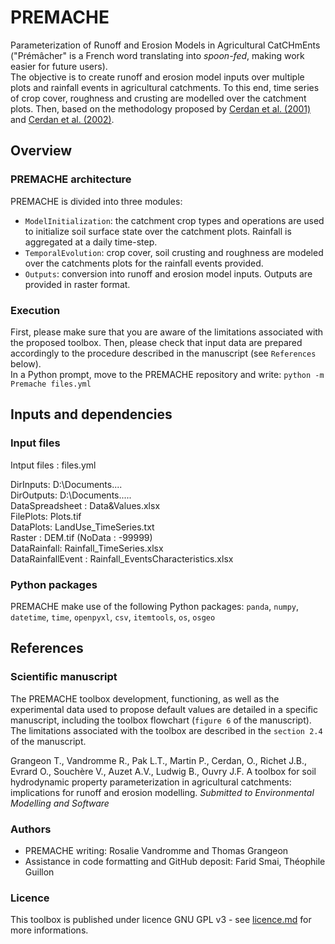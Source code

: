# PREMACHE
Parameterization of Runoff and Erosion Models in Agricultural CatCHmEnts ("Prémâcher" is a French word translating into _spoon-fed_, making work easier for future users).  
The objective is to create runoff and erosion model inputs over multiple plots and rainfall events in agricultural catchments. To this end, time series of crop cover, roughness and crusting are modelled over the catchment plots. Then, based on the methodology proposed by [Cerdan et al. (2001)](https://www.sciencedirect.com/science/article/pii/S0341816201001667?via%3Dihub) and [Cerdan et al. (2002)](https://onlinelibrary.wiley.com/doi/10.1002/hyp.1098).

## Overview

### PREMACHE architecture
PREMACHE is divided into three modules:
* ``ModelInitialization``: the catchment crop types and operations are used to initialize soil surface state over the catchment plots. Rainfall is aggregated at a daily time-step.
* ``TemporalEvolution``: crop cover, soil crusting and roughness are modeled over the catchments plots for the rainfall events provided.
* ``Outputs``: conversion into runoff and erosion model inputs. Outputs are provided in raster format.

### Execution
First, please make sure that you are aware of the limitations associated with the proposed toolbox. Then, please check that input data are prepared accordingly to the procedure described in the manuscript (see ``References`` below).  
In a Python prompt, move to the PREMACHE repository and write:
``python -m Premache files.yml``


## Inputs and dependencies

### Input files
Intput files : files.yml

DirInputs: D:\Documents\.... \
DirOutputs: D:\Documents\..... \
DataSpreadsheet : Data&Values.xlsx \
FilePlots: Plots.tif \
DataPlots: LandUse_TimeSeries.txt \
Raster : DEM.tif (NoData : -99999) \
DataRainfall: Rainfall_TimeSeries.xlsx \
DataRainfallEvent : Rainfall_EventsCharacteristics.xlsx 

### Python packages
PREMACHE make use of the following Python packages:
``panda``, ``numpy``, ``datetime``, ``time``, ``openpyxl``, ``csv``, ``itemtools``, ``os``, ``osgeo``


## References

### Scientific manuscript
The PREMACHE toolbox development, functioning, as well as the experimental data used to propose default values are detailed in a specific manuscript, including the toolbox flowchart (``figure 6`` of the manuscript).
The limitations associated with the toolbox are described in the ``section 2.4`` of the manuscript.

Grangeon T., Vandromme R., Pak L.T., Martin P., Cerdan, O., Richet J.B., Evrard O., Souchère V., Auzet A.V., Ludwig B., Ouvry J.F. A toolbox for soil hydrodynamic property parameterization in agricultural catchments: implications for runoff and erosion modelling.
_Submitted to Environmental Modelling and Software_

### Authors
* PREMACHE writing: Rosalie Vandromme and Thomas Grangeon
* Assistance in code formatting and GitHub deposit: Farid Smai, Théophile Guillon

### Licence
This toolbox is published under licence GNU GPL v3 - see [licence.md](licence.md) for more informations.
